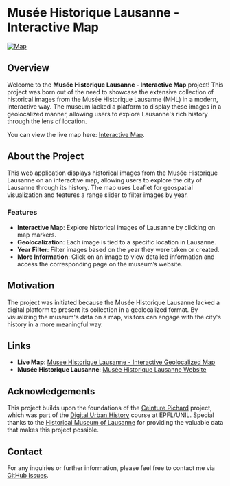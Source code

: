 # Musée Historique Lausanne - Interactive Map

[![Map](https://img.shields.io/badge/View-Map-green.svg)](https://tgieruc.github.io/Musee-Historique-Lausanne-Carte/)

## Overview

Welcome to the **Musée Historique Lausanne - Interactive Map** project! This project was born out of the need to showcase the extensive collection of historical images from the Musée Historique Lausanne (MHL) in a modern, interactive way. The museum lacked a platform to display these images in a geolocalized manner, allowing users to explore Lausanne's rich history through the lens of location.

You can view the live map here: [Interactive Map](https://tgieruc.github.io/Musee-Historique-Lausanne-Carte/).

## About the Project

This web application displays historical images from the Musée Historique Lausanne on an interactive map, allowing users to explore the city of Lausanne through its history. The map uses Leaflet for geospatial visualization and features a range slider to filter images by year.

### Features

- **Interactive Map**: Explore historical images of Lausanne by clicking on map markers.
- **Geolocalization**: Each image is tied to a specific location in Lausanne.
- **Year Filter**: Filter images based on the year they were taken or created.
- **More Information**: Click on an image to view detailed information and access the corresponding page on the museum’s website.

## Motivation

The project was initiated because the Musée Historique Lausanne lacked a digital platform to present its collection in a geolocalized format. By visualizing the museum's data on a map, visitors can engage with the city's history in a more meaningful way.

## Links

- **Live Map**: [Musee Historique Lausanne - Interactive Geolocalized Map](https://tgieruc.github.io/Musee-Historique-Lausanne-Carte/)
- **Musée Historique Lausanne**: [Musée Historique Lausanne Website](https://www.lausanne.ch/vie-pratique/culture/musees/mhl)

## Acknowledgements

This project builds upon the foundations of the [Ceinture Pichard](https://github.com/tgieruc/La-Ceinture-Pichard) project, which was part of the [Digital Urban History](https://www.epfl.ch/schools/cdh/fr/enseignement/cours-unil-epfl-2020-2021/histoire-urbaine-a-lere-du-numerique-lausanne-time-machine/) course at EPFL/UNIL. Special thanks to the [Historical Museum of Lausanne](https://www.lausanne.ch/vie-pratique/culture/musees/mhl) for providing the valuable data that makes this project possible.


## Contact

For any inquiries or further information, please feel free to contact me via [GitHub Issues](https://github.com/tgieruc/Musee-Historique-Lausanne-Carte/issues).